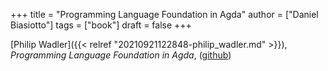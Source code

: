 +++
title = "Programming Language Foundation in Agda"
author = ["Daniel Biasiotto"]
tags = ["book"]
draft = false
+++

[Philip Wadler]({{< relref "20210921122848-philip_wadler.md" >}}), _Programming Language Foundation in Agda_, ([github](https://plfa.github.io/))

